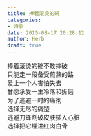 ```yaml
---  
title: 捧着滚烫的碗  
categories:  
- 诗歌  
date: 2015-08-17 20:28:12  
author: Herb  
draft: true
---    
```

捧着滚烫的碗不敢摔破    
只能走一段备受煎熬的路    
爱上一个人害怕失去    
甘愿承受一生冷落和折磨    
为了逃避一时的痛彻    
选择无尽的痛楚    
逃避刀锋割破皮肤插入心脏    
选择把它埋进红肉白骨